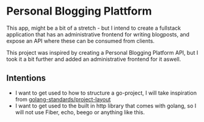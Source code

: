 # Personal Blogging Plattform

This app, might be a bit of a stretch - but I intend to create a fullstack application that has an administrative frontend for writing blogposts, and expose an API where these can be consumed from clients.

This project was inspired by creating a Personal Blogging Platform API, but I took it a bit further and added an administrative frontend for it aswell.

## Intentions

- I want to get used to how to structure a go-project, I will take inspiration from [golang-standards/project-layout](https://github.com/golang-standards/project-layout)
- I want to get used to the built in http library that comes with golang, so I will not use Fiber, echo, beego or anything like this.